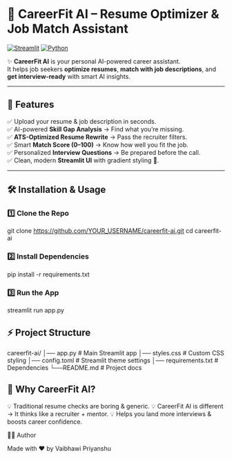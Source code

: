 # 🎯 CareerFit AI – Resume Optimizer & Job Match Assistant

[![Streamlit](https://img.shields.io/badge/Built%20with-Streamlit-FF4B4B?style=for-the-badge&logo=streamlit&logoColor=white)](https://streamlit.io/)
[![Python](https://img.shields.io/badge/Made%20with-Python-3776AB?style=for-the-badge&logo=python&logoColor=white)](https://www.python.org/)

✨ **CareerFit AI** is your personal AI-powered career assistant.  
It helps job seekers **optimize resumes**, **match with job descriptions**, and **get interview-ready** with smart AI insights.  

---

## 🚀 Features
✅ Upload your resume & job description in seconds.  
✅ AI-powered **Skill Gap Analysis** → Find what you’re missing.  
✅ **ATS-Optimized Resume Rewrite** → Pass the recruiter filters.  
✅ Smart **Match Score (0–100)** → Know how well you fit the job.  
✅ Personalized **Interview Questions** → Be prepared before the call.  
✅ Clean, modern **Streamlit UI** with gradient styling 🎨.  

---

## 🛠️ Installation & Usage

### 1️⃣ Clone the Repo
git clone https://github.com/YOUR_USERNAME/careerfit-ai.git
cd careerfit-ai

### 2️⃣ Install Dependencies
pip install -r requirements.txt

### 3️⃣ Run the App
streamlit run app.py

## ⚡ Project Structure

careerfit-ai/
│── app.py          # Main Streamlit app
│── styles.css      # Custom CSS styling
│── config.toml     # Streamlit theme settings
│── requirements.txt # Dependencies
└──README.md       # Project docs


## 🌟 Why CareerFit AI?

💡 Traditional resume checks are boring & generic.
💡 CareerFit AI is different → It thinks like a recruiter + mentor.
💡 Helps you land more interviews & boosts career confidence.

👨‍💻 Author

Made with ❤️ by Vaibhawi Priyanshu